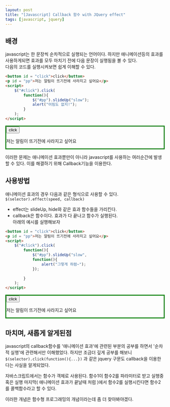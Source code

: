 ```yaml
---
layout: post
title: "[Javascript] Callback 함수 with JQuery effect"
tags: [javascript, jquery]
---
```


<script src = "https://ajax.googleapis.com/ajax/libs/jquery/3.4.1/jquery.min.js"></script>

## 배경
javascript는 한 문장씩 순차적으로 실행되는 언어이다.
하지만 애니메이션등의 효과를 사용하게되면 효과를 모두 마치기 
전에 다음 문장이 실행됨을 볼 수 있다.  
다음의 코드를 실행시켜보면 쉽게 이해할 수 있다.  
``` html
<button id = "click">click</button>
<p id = "pp">저는 알림이 뜨기전에 사라지고 싶어요</p>
<script>
    $("#click").click(
        function(){
            $("#pp").slideUp("slow");
            alert("어림도 없지!");
        }
    );
</script>
```  
<div style = "border-style: solid; border-color: green;">
<button id = "click">click</button>
<p id = "pp">저는 알림이 뜨기전에 사라지고 싶어요</p>
</div>
<script>
    $("#click").click(
        function(){
            $("#pp").slideUp("slow");
            alert("어림도 없지!");
        }
    );
</script>

이러한 문제는 애니메이션 효과뿐만이 아니라
javascript를 사용하는 여러순간에 발생할 수 있다.
이를 해결하기 위해 Callback기능을 이용한다.  

## 사용방법
애니메이션 효과의 경우 다음과 같은 형식으로 사용할 수 있다.  
`$(selector).effect(speed, callback)`  
- effect는 slideUp, hide와 같은 효과 함수들을 가리킨다.
- callback은 함수이다. 효과가 다 끝나고 함수가 실행된다.  
아래의 예시를 실행해보자  

``` html
<button id = "click">click</button>
<p id = "pp">저는 알림이 뜨기전에 사라지고 싶어요</p>
<script>
    $("#click").click(
        function(){
            $("#pp").slideUp("slow",
            function(){
                alert("그렇게 하렴~");
            });
            
        }
    );
</script>
```

<div style = "border-style: solid; border-color: green;">
<button id = "clickk">click</button>
<p id = "pppp">저는 알림이 뜨기전에 사라지고 싶어요</p>
</div>
<script>
    $("#clickk").click(
        function(){
            $("#pppp").slideUp("slow",
            function(){
                alert("그렇게 하렴~");
            });
        }
    );
</script>  
  
## 마치며, 새롭게 알게된점
javascript의 callback함수를 '애니메이션 효과'에 관련된 부분의 공부를 하면서 '순차적 실행'에 관련해서만 이해했었다. 하지만 조금더 깊게 공부를 해보니 
`$(selector).click(function(){...})` 과 같은 jquery 구문도 callback을 
이용한다는 사실을 알게되었다.  
 
자바스크립트에서는 함수가 객체로 사용된다.
함수1이 함수2를 파라미터로 받고 실행중 혹은 실행 마지막( 애니메이션 효과가 끝날때 
처럼 )에서 함수2를 실행시킨다면 함수2를 콜백함수라고 할 수 있다.  
   
이러한 개념은 함수형 프로그래밍의 개념이라는데 좀 더 찾아봐야겠다.
 
